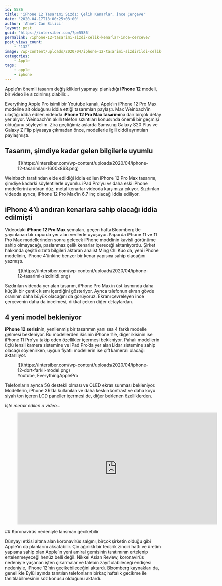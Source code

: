 ```yaml
---
id: 5586
title: 'iPhone 12 Tasarımı Sızdı: Çelik Kenarlar, İnce Çerçeve'
date: '2020-04-17T18:00:25+03:00'
author: 'Ahmet Can Bilici'
layout: post
guid: 'https://intersiber.com/?p=5586'
permalink: /iphone-12-tasarimi-sizdi-celik-kenarlar-ince-cerceve/
post_views_count:
    - '132'
image: /wp-content/uploads/2020/04/iphone-12-tasarimi-sizdirildi-celik-kenarlar-ince-cerceve.jpeg
categories:
    - Apple
tags:
    - apple
    - iphone
---
```


Apple’ın önemli tasarım değişiklikleri yapmayı planladığı **iPhone 12** modeli, bir video ile sızdırılmış olabilir…

Everything Apple Pro isimli bir Youtube kanalı, Apple’ın iPhone 12 Pro Max modeline ait olduğunu iddia ettiği tasarımları paylaştı. Max Weinbach’in ulaştığı iddia edilen videoda **iPhone 12 Pro Max tasarımı**na dair birçok detay yer alıyor. Weinbach’ın akıllı telefon sızıntıları konusunda önemli bir geçmişi olduğunu söyleyelim. Zira geçtiğimiz aylarda Samsung Galaxy S20 Plus ve Galaxy Z Flip piyasaya çıkmadan önce, modellerle ilgili ciddi ayrıntıları paylaşmıştı.

## Tasarım, şimdiye kadar gelen bilgilerle uyumlu

<figure class="wp-block-image size-large">![](https://intersiber.com/wp-content/uploads/2020/04/iphone-12-tasarimlari-1600x868.png)</figure>Weinbach tarafından elde edildiği iddia edilen iPhone 12 Pro Max tasarımı, şimdiye kadarki söylentilerle uyumlu. iPad Pro’yu ve daha eski iPhone modellerini andıran düz, metal kenarlar videoda karşımıza çıkıyor. Sızdırılan videoda ayrıca, iPhone 12 Pro Max’in 6.7 inç olacağı iddia ediliyor.

## iPhone 4’ü andıran kenarlara sahip olacağı iddia edilmişti

Videodaki **iPhone 12 Pro Max** şemaları, geçen hafta Bloomberg’de yayınlanan bir raporda yer alan verilerle uyuşuyor. Raporda iPhone 11 ve 11 Pro Max modellerinden sonra gelecek iPhone modelinin kavisli görünüme sahip olmayacağı, paslanmaz çelik kenarlar içereceği aktarılıyordu. Şirket hakkında çeşitli sızıntı bilgileri aktaran analist Ming Chi Kuo da, yeni iPhone modelinin, iPhone 4’ünkine benzer bir kenar yapısına sahip olacağını yazmıştı.

<figure class="wp-block-image size-large">![](https://intersiber.com/wp-content/uploads/2020/04/iphone-12-tasarimi-sizdirildi.png)</figure>Sızdırılan videoda yer alan tasarım, iPhone Pro Max’in üst kısmında daha küçük bir çentik kısmı içerdiğini gösteriyor. Ayrıca telefonun ekran gövde oranının daha büyük olacağını da görüyoruz. Ekranı çevreleyen ince çerçevenin daha da incelmesi, dikkat çeken diğer detaylardan.

## 4 yeni model bekleniyor

**iPhone 12 serisi**nin, yenilenmiş bir tasarımın yanı sıra 4 farklı modelle gelmesi bekleniyor. Bu modellerden ikisinin iPhone 11’e, diğer ikisinin ise iPhone 11 Pro’yu takip eden özellikler içermesi bekleniyor. Pahalı modellerin üçlü lensli kamera sistemine ve iPad Pro’da yer alan Lidar sistemine sahip olacağı söylenirken, uygun fiyatlı modellerin ise çift kameralı olacağı aktarılıyor.

<figure class="wp-block-image size-large">![](https://intersiber.com/wp-content/uploads/2020/04/iphone-12-dort-farkli-model.png)<figcaption>Youtube, EverythingApplePro</figcaption></figure>Telefonların ayrıca 5G destekli olması ve OLED ekran sunması bekleniyor. Modellerin, iPhone XR’da kullanılan ve daha keskin kontrast ve daha koyu siyah ton içeren LCD paneller içermesi de, diğer beklenen özelliklerden.

*İşte merak edilen o video…*

<figure class="wp-block-embed-youtube wp-block-embed is-type-video is-provider-youtube wp-embed-aspect-16-9 wp-has-aspect-ratio"><div class="wp-block-embed__wrapper"><span class="embed-youtube" style="text-align:center; display: block;"><iframe allowfullscreen="true" class="youtube-player" height="360" src="https://www.youtube.com/embed/ZUXwDpGylpw?version=3&rel=1&fs=1&autohide=2&showsearch=0&showinfo=1&iv_load_policy=1&wmode=transparent" style="border:0;" width="640"></iframe></span></div></figure>## Koronavirüs nedeniyle lansman gecikebilir

Dünyayı etkisi altına alan koronavirüs salgını, birçok şirketin olduğu gibi Apple’ın da planlarını aksatabilir. Çin ağırlıklı bir tedarik zinciri hattı ve üretim yapısına sahip olan Apple’ın yeni amiral gemisinin tanıtımının ertelenip ertelenmeyeceği henüz belli değil. Nikkei Asian Review, koronavirüs nedeniyle yaşanan işten çıkarmalar ve talebin zayıf olabileceği endişesi nedeniyle, iPhone 12’nin gecikebileceğini aktardı. Bloomberg kaynakları da, genellikle Eylül ayında tanıtılan telefonların birkaç haftalık gecikme ile tanıtılabilmesinin söz konusu olduğunu aktardı.